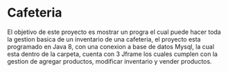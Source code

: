 # Cafeteria


El objetivo de este proyecto es mostrar un progra el cual puede hacer toda la gestion basica de un inventario de una cafeteria, el proyecto esta programado en Java 8, con una conexion a base de datos Mysql, la cual esta dentro de la carpeta, cuenta  con 3 Jframe los cuales cumplen con la gestion de agregar productos, modificar inventario y vender productos.
